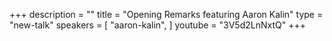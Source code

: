 +++
description = ""
title = "Opening Remarks featuring Aaron Kalin"
type = "new-talk"
speakers = [
        "aaron-kalin",
]
youtube = "3V5d2LnNxtQ"
+++
